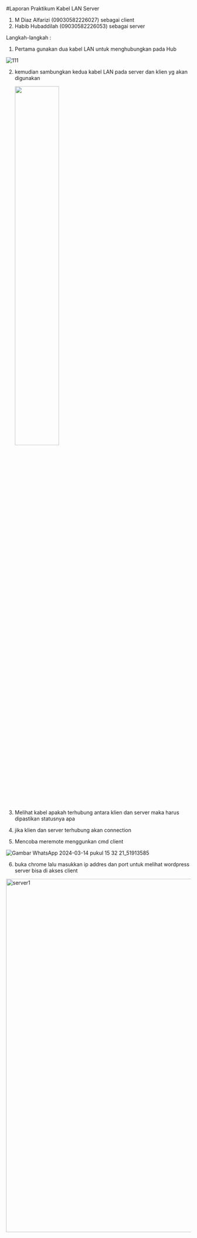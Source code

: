 #Laporan Praktikum Kabel LAN Server 

1. M Diaz Alfarizi (09030582226027) sebagai client
2. Habib Hubaddilah (09030582226053) sebagai server

Langkah-langkah : 
1. Pertama gunakan dua kabel LAN untuk menghubungkan pada Hub

![111](https://github.com/habibh028/tugas-LAN-client-sever/assets/126387192/73a546df-ee39-414c-9fec-1e4c57ae2d7d)


2. kemudian sambungkan kedua kabel LAN pada server dan klien yg akan digunakan

   <img src="https://github.com/habibh028/tugas-LAN-client-sever/assets/126387192/a7cd2937-42bf-4848-a150-4e8e80fac582" width="50%" height="50%">
   
3. Melihat kabel apakah terhubung antara klien dan server maka harus dipastikan statusnya apa 
4. jika klien dan server terhubung akan connection
5. Mencoba meremote menggunkan cmd client

![Gambar WhatsApp 2024-03-14 pukul 15 32 21_51913585](https://github.com/habibh028/tugas-LAN-client-sever/assets/126387192/ada7aff5-8125-499d-a9c3-92e63e0350f1)


6. buka chrome lalu masukkan ip addres dan port untuk melihat wordpress server bisa di akses client

<img width="960" alt="server1" src="https://github.com/habibh028/tugas-LAN-client-sever/assets/126387192/d5ce664e-ee86-4534-b15e-80fe70bec3e4">

